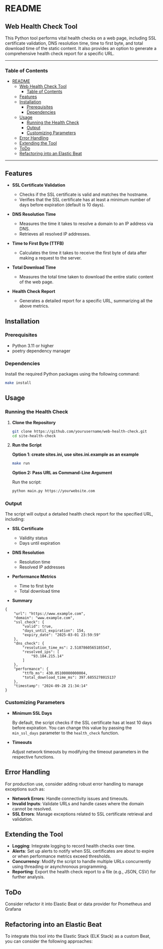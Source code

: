 # README

## Web Health Check Tool

This Python tool performs vital health checks on a web page, including SSL certificate validation, DNS resolution time, time to first byte, and total download time of the static content. It also provides an option to generate a comprehensive health check report for a specific URL.

---

### Table of Contents

- [README](#readme)
  - [Web Health Check Tool](#web-health-check-tool)
    - [Table of Contents](#table-of-contents)
  - [Features](#features)
  - [Installation](#installation)
    - [Prerequisites](#prerequisites)
    - [Dependencies](#dependencies)
  - [Usage](#usage)
    - [Running the Health Check](#running-the-health-check)
    - [Output](#output)
    - [Customizing Parameters](#customizing-parameters)
  - [Error Handling](#error-handling)
  - [Extending the Tool](#extending-the-tool)
  - [ToDo](#todo)
  - [Refactoring into an Elastic Beat](#refactoring-into-an-elastic-beat)

---

## Features

- **SSL Certificate Validation**
  - Checks if the SSL certificate is valid and matches the hostname.
  - Verifies that the SSL certificate has at least a minimum number of days before expiration (default is 10 days).

- **DNS Resolution Time**
  - Measures the time it takes to resolve a domain to an IP address via DNS.
  - Retrieves all resolved IP addresses.

- **Time to First Byte (TTFB)**
  - Calculates the time it takes to receive the first byte of data after making a request to the server.

- **Total Download Time**
  - Measures the total time taken to download the entire static content of the web page.

- **Health Check Report**
  - Generates a detailed report for a specific URL, summarizing all the above metrics.

## Installation

### Prerequisites

- Python 3.11 or higher
- poetry dependency manager

### Dependencies

Install the required Python packages using the following command:

```bash
make install
```

## Usage

### Running the Health Check

1. **Clone the Repository**

   ```bash
   git clone https://github.com/yourusername/web-health-check.git
   cd site-health-check
   ```

2. **Run the Script**

   **Option 1: create sites.ini, use sites.ini.example as an example**

   ```bash
   make run
   ```

   **Option 2: Pass URL as Command-Line Argument**


   Run the script:

   ```bash
   python main.py https://yourwebsite.com
   ```

### Output

The script will output a detailed health check report for the specified URL, including:

- **SSL Certificate**
  - Validity status
  - Days until expiration

- **DNS Resolution**
  - Resolution time
  - Resolved IP addresses

- **Performance Metrics**
  - Time to first byte
  - Total download time

- **Summary**
```
{
    "url": "https://www.example.com",
    "domain": "www.example.com",
    "ssl_check": {
        "valid": true,
        "days_until_expiration": 154,
        "expiry_date": "2025-03-01 23:59:59"
    },
    "dns_check": {
        "resolution_time_ms": 2.5107860565185547,
        "resolved_ips": [
            "93.184.215.14"
        ]
    },
    "performance": {
        "ttfb_ms": 430.05100000000004,
        "total_download_time_ms": 397.6855278015137
    },
    "timestamp": "2024-09-28 21:34:14"
}

```

### Customizing Parameters

- **Minimum SSL Days**

  By default, the script checks if the SSL certificate has at least 10 days before expiration. You can change this value by passing the `min_ssl_days` parameter to the `health_check` function.

- **Timeouts**

  Adjust network timeouts by modifying the timeout parameters in the respective functions.

## Error Handling

For production use, consider adding robust error handling to manage exceptions such as:

- **Network Errors**: Handle connectivity issues and timeouts.
- **Invalid Inputs**: Validate URLs and handle cases where the domain cannot be resolved.
- **SSL Errors**: Manage exceptions related to SSL certificate retrieval and validation.

## Extending the Tool

- **Logging**: Integrate logging to record health checks over time.
- **Alerts**: Set up alerts to notify when SSL certificates are about to expire or when performance metrics exceed thresholds.
- **Concurrency**: Modify the script to handle multiple URLs concurrently using threading or asynchronous programming.
- **Reporting**: Export the health check report to a file (e.g., JSON, CSV) for further analysis.

## ToDo
Consider refactor it into Elastic Beat or data provider for Prometheus and Grafana 

## Refactoring into an Elastic Beat

To integrate this tool into the Elastic Stack (ELK Stack) as a custom Beat, you can consider the following approaches:
